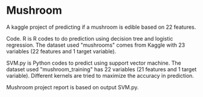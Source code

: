 # Mushroom
A kaggle project of predicting if a mushroom is edible based on 22 features.

Code. R is R codes to do prediction using decision tree and logistic regression. The dataset used "mushrooms" comes from Kaggle with 23 variables (22 features and 1 target variable). 

SVM.py is Python codes to predict using support vector machine. The dataset used "mushroom_training" has 22 variables (21 features and 1 target variable). 
Different kernels are tried to maximize the accuracy in prediction. 

Mushroom project report is based on output SVM.py. 

